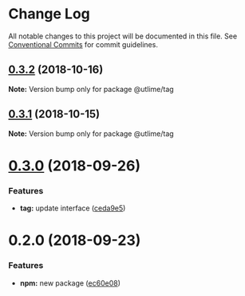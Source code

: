 # Change Log

All notable changes to this project will be documented in this file.
See [Conventional Commits](https://conventionalcommits.org) for commit guidelines.

## [0.3.2](https://github.com/utlime/monorepo/tree/master/packages/tag/compare/@utlime/tag@0.3.1...@utlime/tag@0.3.2) (2018-10-16)

**Note:** Version bump only for package @utlime/tag





## [0.3.1](https://github.com/utlime/monorepo/tree/master/packages/tag/compare/@utlime/tag@0.3.0...@utlime/tag@0.3.1) (2018-10-15)

**Note:** Version bump only for package @utlime/tag





<a name="0.3.0"></a>
# [0.3.0](https://github.com/utlime/monorepo/tree/master/packages/tag/compare/@utlime/tag@0.2.0...@utlime/tag@0.3.0) (2018-09-26)


### Features

* **tag:** update interface ([ceda9e5](https://github.com/utlime/monorepo/tree/master/packages/tag/commit/ceda9e5))





<a name="0.2.0"></a>
# 0.2.0 (2018-09-23)


### Features

* **npm:** new package ([ec60e08](https://github.com/utlime/monorepo/tree/master/packages/tag/commit/ec60e08))
